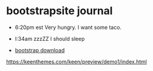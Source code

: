 # bootstrapsite journal 
-  6:20pm est Very hungry. I want some taco.   
-  I:34am zzzZZ I should sleep 

- [bootstrap download](https://getbootstrap.com/docs/4.3/getting-started/download/)  


https://keenthemes.com/keen/preview/demo1/index.html
